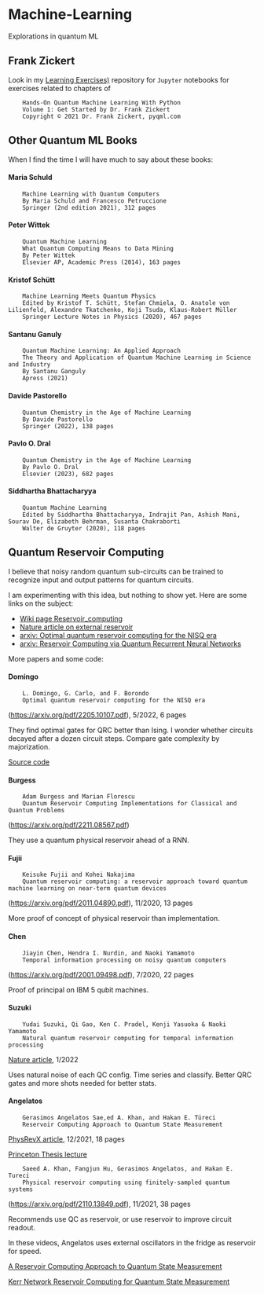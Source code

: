 # Machine-Learning
Explorations in quantum ML

## Frank Zickert
Look in my [Learning Exercises)](https://github.com/rfryeSigma/Learning_Excercises) repository for `Jupyter` notebooks for exercises related to chapters of
```
    Hands-On Quantum Machine Learning With Python
    Volume 1: Get Started by Dr. Frank Zickert
    Copyright © 2021 Dr. Frank Zickert, pyqml.com
```

## Other Quantum ML Books

When I find the time I will have much to say about these books:

#### Maria Schuld
```
    Machine Learning with Quantum Computers
    By Maria Schuld and Francesco Petruccione
    Springer (2nd edition 2021), 312 pages
```

#### Peter Wittek
```
    Quantum Machine Learning
    What Quantum Computing Means to Data Mining
    By Peter Wittek
    Elsevier AP, Academic Press (2014), 163 pages
```

#### Kristof Schütt
```
    Machine Learning Meets Quantum Physics
    Edited by Kristof T. Schütt, Stefan Chmiela, O. Anatole von Lilienfeld, Alexandre Tkatchenko, Koji Tsuda, Klaus-Robert Müller
    Springer Lecture Notes in Physics (2020), 467 pages
````

#### Santanu Ganuly
```
    Quantum Machine Learning: An Applied Approach
    The Theory and Application of Quantum Machine Learning in Science and Industry
    By Santanu Ganguly
    Apress (2021)
````

#### Davide Pastorello
```
    Quantum Chemistry in the Age of Machine Learning
    By Davide Pastorello
    Springer (2022), 138 pages
````

#### Pavlo O. Dral
```
    Quantum Chemistry in the Age of Machine Learning
    By Pavlo O. Dral
    Elsevier (2023), 682 pages
````

#### Siddhartha Bhattacharyya
```
    Quantum Machine Learning
    Edited by Siddhartha Bhattacharyya, Indrajit Pan, Ashish Mani, Sourav De, Elizabeth Behrman, Susanta Chakraborti
    Walter de Gruyter (2020), 118 pages
````

## Quantum Reservoir Computing
I believe that noisy random quantum sub-circuits can be trained to recognize input and output patterns for quantum circuits.

I am experimenting with this idea, but nothing to show yet. Here are some links on the subject:
- [Wiki page Reservoir_computing](https://en.wikipedia.org/wiki/Reservoir_computing)
- [Nature article on external reservoir](https://www.nature.com/articles/s41598-022-05061-w)
- [arxiv: Optimal quantum reservoir computing for the NISQ era](https://arxiv.org/abs/2205.10107)
- [arxiv: Reservoir Computing via Quantum Recurrent Neural Networks](https://arxiv.org/abs/2211.02612)

More papers and some code:

#### Domingo
```
    L. Domingo, G. Carlo, and F. Borondo
    Optimal quantum reservoir computing for the NISQ era
```

(https://arxiv.org/pdf/2205.10107.pdf), 5/2022, 6 pages

They find optimal gates for QRC better than Ising.
I wonder whether circuits decayed after a dozen circuit steps.
Compare gate complexity by majorization.

[Source code](https://github.com/laiadc/Optimal_QRC)

#### Burgess
```
    Adam Burgess and Marian Florescu
    Quantum Reservoir Computing Implementations for Classical and Quantum Problems
```

(https://arxiv.org/pdf/2211.08567.pdf)

They use a quantum physical reservoir ahead of a RNN.

#### Fujii
```
    Keisuke Fujii and Kohei Nakajima
    Quantum reservoir computing: a reservoir approach toward quantum machine learning on near-term quantum devices
```

(https://arxiv.org/pdf/2011.04890.pdf), 11/2020, 13 pages

More proof of concept of physical reservoir than implementation.

#### Chen
```
    Jiayin Chen, Hendra I. Nurdin, and Naoki Yamamoto
    Temporal information processing on noisy quantum computers
```

(https://arxiv.org/pdf/2001.09498.pdf), 7/2020, 22 pages

Proof of principal on IBM 5 qubit machines.

#### Suzuki
```
    Yudai Suzuki, Qi Gao, Ken C. Pradel, Kenji Yasuoka & Naoki Yamamoto
    Natural quantum reservoir computing for temporal information processing
```

[Nature article](https://www.nature.com/articles/s41598-022-05061-w), 1/2022

Uses natural noise of each QC config. Time series and classify.
Better QRC gates and more shots needed for better stats.

#### Angelatos
```
    Gerasimos Angelatos Sae,ed A. Khan, and Hakan E. Türeci
    Reservoir Computing Approach to Quantum State Measurement
```

[PhysRevX article](https://journals.aps.org/prx/pdf/10.1103/PhysRevX.11.041062), 12/2021, 18 pages

[Princeton Thesis lecture](https://ece.princeton.edu/events/reservoir-computing-and-quantum-systems)

```
    Saeed A. Khan, Fangjun Hu, Gerasimos Angelatos, and Hakan E. Tureci
    Physical reservoir computing using finitely-sampled quantum systems
```

(https://arxiv.org/pdf/2110.13849.pdf), 11/2021, 38 pages

Recommends use QC as reservoir, or use reservoir to improve circuit readout.

In these videos, Angelatos uses external oscillators in the fridge as reservoir for speed.

[A Reservoir Computing Approach to Quantum State Measurement](https://www.youtube.com/watch?v=HHXMkjTAuqg&t=53s)

[Kerr Network Reservoir Computing for Quantum State Measurement](https://www.youtube.com/watch?v=WKFda_1KcMw)
